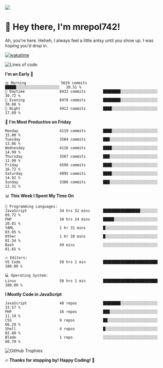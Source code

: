 ![](https://media.tenor.com/FUEC3dPyVhEAAAAM/welcome-back-minions.gif)

# 👋 Hey there, I'm mrepol742!
Ah, you're here. Heheh, 
I always feel a little antsy until you show up. I was hoping you'd drop in.

[![wakatime](https://wakatime.com/badge/user/8ad4afa2-1a56-40d1-a949-4663473915b6.svg)](https://wakatime.com/@mrepol742)

<!--START_SECTION:mrepol742-->
![Lines of code](https://img.shields.io/badge/From%20Hello%20World%20I%27ve%20Written-21.4%20million%20lines%20of%20code-blue)

**I'm an Early 🐤** 

```text
🌞 Morning                5629 commits        █████░░░░░░░░░░░░░░░░░░░░   20.51 % 
🌆 Daytime                8432 commits        ████████░░░░░░░░░░░░░░░░░   30.72 % 
🌃 Evening                8478 commits        ████████░░░░░░░░░░░░░░░░░   30.88 % 
🌙 Night                  4912 commits        ████░░░░░░░░░░░░░░░░░░░░░   17.89 % 
```
📅 **I'm Most Productive on Friday** 

```text
Monday                   4119 commits        ████░░░░░░░░░░░░░░░░░░░░░   15.00 % 
Tuesday                  3584 commits        ███░░░░░░░░░░░░░░░░░░░░░░   13.06 % 
Wednesday                4116 commits        ████░░░░░░░░░░░░░░░░░░░░░   14.99 % 
Thursday                 3567 commits        ███░░░░░░░░░░░░░░░░░░░░░░   12.99 % 
Friday                   4590 commits        ████░░░░░░░░░░░░░░░░░░░░░   16.72 % 
Saturday                 4095 commits        ████░░░░░░░░░░░░░░░░░░░░░   14.92 % 
Sunday                   3380 commits        ███░░░░░░░░░░░░░░░░░░░░░░   12.31 % 
```


📊 **This Week I Spent My Time On** 

```text
💬 Programming Languages: 
JavaScript               34 hrs 52 mins      █████████████████░░░░░░░░   69.72 % 
PHP                      10 hrs 24 mins      █████░░░░░░░░░░░░░░░░░░░░   20.81 % 
YAML                     1 hr 31 mins        █░░░░░░░░░░░░░░░░░░░░░░░░   03.05 % 
Other                    1 hr 10 mins        █░░░░░░░░░░░░░░░░░░░░░░░░   02.34 % 
Bash                     49 mins             ░░░░░░░░░░░░░░░░░░░░░░░░░   01.65 % 

🔥 Editors: 
VS Code                  50 hrs 1 min        █████████████████████████   100.00 % 

💻 Operating System: 
Linux                    50 hrs 1 min        █████████████████████████   100.00 % 
```

**I Mostly Code in JavaScript** 

```text
JavaScript               48 repos            ████████░░░░░░░░░░░░░░░░░   33.57 % 
PHP                      16 repos            ███░░░░░░░░░░░░░░░░░░░░░░   11.19 % 
CSS                      9 repos             ██░░░░░░░░░░░░░░░░░░░░░░░   06.29 % 
Shell                    4 repos             █░░░░░░░░░░░░░░░░░░░░░░░░   02.80 % 
Blade                    1 repo              ░░░░░░░░░░░░░░░░░░░░░░░░░   00.70 % 
```




<!--END_SECTION:mrepol742-->

![GitHub Trophies](https://github-profile-trophy.vercel.app/?username=mrepol742&theme=dracula)

🔥 **Thanks for stopping by! Happy Coding!** 🚀
